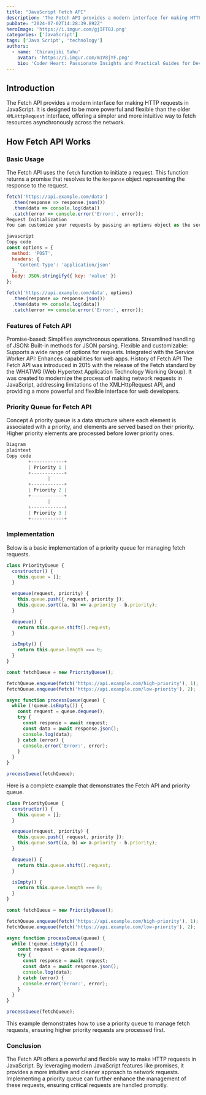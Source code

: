 ```yaml
---
title: "JavaScript Fetch API"
description: 'The Fetch API provides a modern interface for making HTTP requests in JavaScript.'
pubDate: "2024-07-02T14:28:39.892Z"
heroImage: 'https://i.imgur.com/gjIFT0J.png'
categories: ['JavaScript']
tags: ['Java Script', 'technology']
authors:
  - name: 'Chiranjibi Sahu'
    avatar: 'https://i.imgur.com/m1V8jYF.png'
    bio: 'Coder Heart: Passionate Insights and Practical Guides for Developers'
---
```


## Introduction
The Fetch API provides a modern interface for making HTTP requests in JavaScript. It is designed to be more powerful and flexible than the older `XMLHttpRequest` interface, offering a simpler and more intuitive way to fetch resources asynchronously across the network.

## How Fetch API Works

### Basic Usage
The Fetch API uses the `fetch` function to initiate a request. This function returns a promise that resolves to the `Response` object representing the response to the request.

```javascript
fetch('https://api.example.com/data')
  .then(response => response.json())
  .then(data => console.log(data))
  .catch(error => console.error('Error:', error));
Request Initialization
You can customize your requests by passing an options object as the second argument to fetch.

javascript
Copy code
const options = {
  method: 'POST',
  headers: {
    'Content-Type': 'application/json'
  },
  body: JSON.stringify({ key: 'value' })
};

fetch('https://api.example.com/data', options)
  .then(response => response.json())
  .then(data => console.log(data))
  .catch(error => console.error('Error:', error));
```

### Features of Fetch API
Promise-based: Simplifies asynchronous operations.
Streamlined handling of JSON: Built-in methods for JSON parsing.
Flexible and customizable: Supports a wide range of options for requests.
Integrated with the Service Worker API: Enhances capabilities for web apps.
History of Fetch API
The Fetch API was introduced in 2015 with the release of the Fetch standard by the WHATWG (Web Hypertext Application Technology Working Group). It was created to modernize the process of making network requests in JavaScript, addressing limitations of the XMLHttpRequest API, and providing a more powerful and flexible interface for web developers.

### Priority Queue for Fetch API
Concept
A priority queue is a data structure where each element is associated with a priority, and elements are served based on their priority. Higher priority elements are processed before lower priority ones.

```javascript
Diagram
plaintext
Copy code
        +------------+
        | Priority 1 |
        +------------+
               |
        +------------+
        | Priority 2 |
        +------------+
               |
        +------------+
        | Priority 3 |
        +------------+
```
### Implementation
Below is a basic implementation of a priority queue for managing fetch requests.

```javascript
class PriorityQueue {
  constructor() {
    this.queue = [];
  }

  enqueue(request, priority) {
    this.queue.push({ request, priority });
    this.queue.sort((a, b) => a.priority - b.priority);
  }

  dequeue() {
    return this.queue.shift().request;
  }

  isEmpty() {
    return this.queue.length === 0;
  }
}

const fetchQueue = new PriorityQueue();

fetchQueue.enqueue(fetch('https://api.example.com/high-priority'), 1);
fetchQueue.enqueue(fetch('https://api.example.com/low-priority'), 2);

async function processQueue(queue) {
  while (!queue.isEmpty()) {
    const request = queue.dequeue();
    try {
      const response = await request;
      const data = await response.json();
      console.log(data);
    } catch (error) {
      console.error('Error:', error);
    }
  }
}

processQueue(fetchQueue);
```

Here is a complete example that demonstrates the Fetch API and priority queue.

```javascript
class PriorityQueue {
  constructor() {
    this.queue = [];
  }

  enqueue(request, priority) {
    this.queue.push({ request, priority });
    this.queue.sort((a, b) => a.priority - b.priority);
  }

  dequeue() {
    return this.queue.shift().request;
  }

  isEmpty() {
    return this.queue.length === 0;
  }
}

const fetchQueue = new PriorityQueue();

fetchQueue.enqueue(fetch('https://api.example.com/high-priority'), 1);
fetchQueue.enqueue(fetch('https://api.example.com/low-priority'), 2);

async function processQueue(queue) {
  while (!queue.isEmpty()) {
    const request = queue.dequeue();
    try {
      const response = await request;
      const data = await response.json();
      console.log(data);
    } catch (error) {
      console.error('Error:', error);
    }
  }
}

processQueue(fetchQueue);
```
This example demonstrates how to use a priority queue to manage fetch requests, ensuring higher priority requests are processed first.

### Conclusion
The Fetch API offers a powerful and flexible way to make HTTP requests in JavaScript. By leveraging modern JavaScript features like promises, it provides a more intuitive and cleaner approach to network requests. Implementing a priority queue can further enhance the management of these requests, ensuring critical requests are handled promptly.